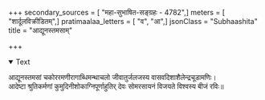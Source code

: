 +++
secondary_sources = [ "महा-सुभाषित-सङ्ग्रहः - 4782",]
meters = [ "शार्दूलविक्रीडितम्",]
pratimaalaa_letters = [ "व", "आ",]
jsonClass = "Subhaashita"
title = "आद्यूनस्तमसाम्"

+++

<details open><summary>Text</summary>

आद्यूनस्तमसां चकोररमणीरागाब्धिमन्थाचलो जीवातुर्जलजस्य वासवदिशाशैलेन्द्रचूडामणिः।  
आदेष्टा श्रुतिकर्मणां कुमुदिनीशोकाग्निपूर्णाहुतिर् देवः सोमरसायनं विजयते विश्वस्य बीजं रविः॥
</details>
